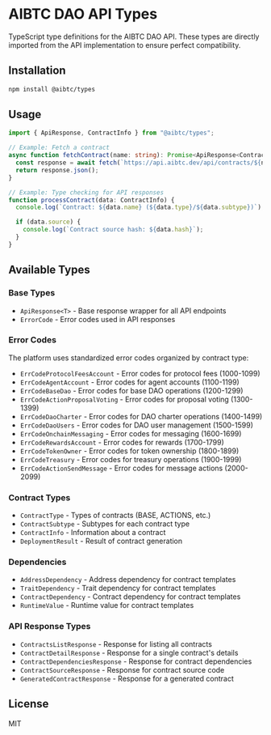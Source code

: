 # AIBTC DAO API Types

TypeScript type definitions for the AIBTC DAO API. These types are directly imported from the API implementation to ensure perfect compatibility.

## Installation

```bash
npm install @aibtc/types
```

## Usage

```typescript
import { ApiResponse, ContractInfo } from "@aibtc/types";

// Example: Fetch a contract
async function fetchContract(name: string): Promise<ApiResponse<ContractInfo>> {
  const response = await fetch(`https://api.aibtc.dev/api/contracts/${name}`);
  return response.json();
}

// Example: Type checking for API responses
function processContract(data: ContractInfo) {
  console.log(`Contract: ${data.name} (${data.type}/${data.subtype})`);

  if (data.source) {
    console.log(`Contract source hash: ${data.hash}`);
  }
}
```

## Available Types

### Base Types

- `ApiResponse<T>` - Base response wrapper for all API endpoints
- `ErrorCode` - Error codes used in API responses

### Error Codes

The platform uses standardized error codes organized by contract type:
- `ErrCodeProtocolFeesAccount` - Error codes for protocol fees (1000-1099)
- `ErrCodeAgentAccount` - Error codes for agent accounts (1100-1199)
- `ErrCodeBaseDao` - Error codes for base DAO operations (1200-1299)
- `ErrCodeActionProposalVoting` - Error codes for proposal voting (1300-1399)
- `ErrCodeDaoCharter` - Error codes for DAO charter operations (1400-1499)
- `ErrCodeDaoUsers` - Error codes for DAO user management (1500-1599)
- `ErrCodeOnchainMessaging` - Error codes for messaging (1600-1699)
- `ErrCodeRewardsAccount` - Error codes for rewards (1700-1799)
- `ErrCodeTokenOwner` - Error codes for token ownership (1800-1899)
- `ErrCodeTreasury` - Error codes for treasury operations (1900-1999)
- `ErrCodeActionSendMessage` - Error codes for message actions (2000-2099)

### Contract Types

- `ContractType` - Types of contracts (BASE, ACTIONS, etc.)
- `ContractSubtype` - Subtypes for each contract type
- `ContractInfo` - Information about a contract
- `DeploymentResult` - Result of contract generation

### Dependencies

- `AddressDependency` - Address dependency for contract templates
- `TraitDependency` - Trait dependency for contract templates
- `ContractDependency` - Contract dependency for contract templates
- `RuntimeValue` - Runtime value for contract templates

### API Response Types

- `ContractsListResponse` - Response for listing all contracts
- `ContractDetailResponse` - Response for a single contract's details
- `ContractDependenciesResponse` - Response for contract dependencies
- `ContractSourceResponse` - Response for contract source code
- `GeneratedContractResponse` - Response for a generated contract

## License

MIT
